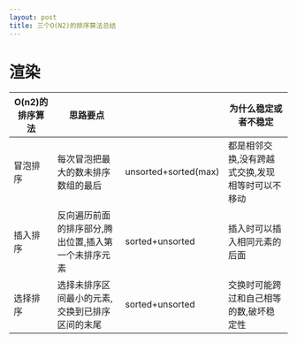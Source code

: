 ```yaml
---
layout: post
title: 三个O(N2)的排序算法总结
---
```


# 渲染

| O(n2)的排序算法 | 思路要点                        |                       | 为什么稳定或者不稳定                |
|------------|-----------------------------|-----------------------|---------------------------|
| 冒泡排序       | 每次冒泡把最大的数未排序数组的最后           | unsorted+sorted(max)  | 都是相邻交换,没有跨越式交换,发现相等时可以不移动 |
| 插入排序       | 反向遍历前面的排序部分,腾出位置,插入第一个未排序元素 | sorted+unsorted       | 插入时可以插入相同元素的后面            |
| 选择排序       | 选择未排序区间最小的元素,交换到已排序区间的末尾    | sorted+unsorted       | 交换时可能跨过和自己相等的数,破坏稳定性      |
